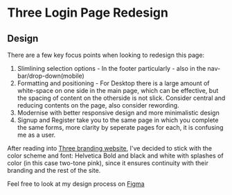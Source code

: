 # Three Login Page Redesign


## Design
There are a few key focus points when looking to redesign this page:
1. Slimlining selection options - In the footer particularly - also in the nav-bar/drop-down(mobile)
2. Formatting and positioning - For Desktop there is a large amount of white-space on one side in the main page, which can be effective, but the spacing of content on the otherside is not slick. Consider central and reducing contents on the page, also consider rewording.
3. Modernise with better responsive design and more minimalistic design
4. Signup and Register take you to the same page in which you complete the same forms, more clarity by seperate pages for each, it is confusing me as a user.

After reading into [Three branding website](https://www.threebrandcentral.com/), I've decided to stick with the color scheme and font: Helvetica Bold and black and white with splashes of color (in this case two-tone pink), since it ensures continuity with their branding and the rest of the site.

Feel free to look at my design process on [Figma](https://www.figma.com/file/AjINWW3xqtNFPYEWnp5zes/Three-Login?type=design&node-id=0%3A1&mode=design&t=noztiTg7thgn9XSj-1)
